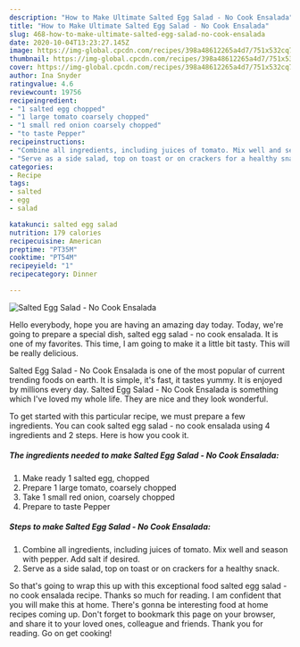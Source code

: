 ```yaml
---
description: "How to Make Ultimate Salted Egg Salad - No Cook Ensalada"
title: "How to Make Ultimate Salted Egg Salad - No Cook Ensalada"
slug: 468-how-to-make-ultimate-salted-egg-salad-no-cook-ensalada
date: 2020-10-04T13:23:27.145Z
image: https://img-global.cpcdn.com/recipes/398a48612265a4d7/751x532cq70/salted-egg-salad-no-cook-ensalada-recipe-main-photo.jpg
thumbnail: https://img-global.cpcdn.com/recipes/398a48612265a4d7/751x532cq70/salted-egg-salad-no-cook-ensalada-recipe-main-photo.jpg
cover: https://img-global.cpcdn.com/recipes/398a48612265a4d7/751x532cq70/salted-egg-salad-no-cook-ensalada-recipe-main-photo.jpg
author: Ina Snyder
ratingvalue: 4.6
reviewcount: 19756
recipeingredient:
- "1 salted egg chopped"
- "1 large tomato coarsely chopped"
- "1 small red onion coarsely chopped"
- "to taste Pepper"
recipeinstructions:
- "Combine all ingredients, including juices of tomato. Mix well and season with pepper. Add salt if desired."
- "Serve as a side salad, top on toast or on crackers for a healthy snack."
categories:
- Recipe
tags:
- salted
- egg
- salad

katakunci: salted egg salad 
nutrition: 179 calories
recipecuisine: American
preptime: "PT35M"
cooktime: "PT54M"
recipeyield: "1"
recipecategory: Dinner

---
```



![Salted Egg Salad - No Cook Ensalada](https://img-global.cpcdn.com/recipes/398a48612265a4d7/751x532cq70/salted-egg-salad-no-cook-ensalada-recipe-main-photo.jpg)

Hello everybody, hope you are having an amazing day today. Today, we're going to prepare a special dish, salted egg salad - no cook ensalada. It is one of my favorites. This time, I am going to make it a little bit tasty. This will be really delicious.

Salted Egg Salad - No Cook Ensalada is one of the most popular of current trending foods on earth. It is simple, it's fast, it tastes yummy. It is enjoyed by millions every day. Salted Egg Salad - No Cook Ensalada is something which I've loved my whole life. They are nice and they look wonderful.




To get started with this particular recipe, we must prepare a few ingredients. You can cook salted egg salad - no cook ensalada using 4 ingredients and 2 steps. Here is how you cook it.

<!--inarticleads1-->

##### The ingredients needed to make Salted Egg Salad - No Cook Ensalada:

1. Make ready 1 salted egg, chopped
1. Prepare 1 large tomato, coarsely chopped
1. Take 1 small red onion, coarsely chopped
1. Prepare to taste Pepper




<!--inarticleads2-->

##### Steps to make Salted Egg Salad - No Cook Ensalada:

1. Combine all ingredients, including juices of tomato. Mix well and season with pepper. Add salt if desired.
1. Serve as a side salad, top on toast or on crackers for a healthy snack.




So that's going to wrap this up with this exceptional food salted egg salad - no cook ensalada recipe. Thanks so much for reading. I am confident that you will make this at home. There's gonna be interesting food at home recipes coming up. Don't forget to bookmark this page on your browser, and share it to your loved ones, colleague and friends. Thank you for reading. Go on get cooking!
